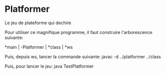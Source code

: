 # Platformer
Le jeu de plateforme qui dechire

Pour utiliser ce magnifique programme, il faut construire l'arborescence suivante:

*main
  |
  -Platformer
  |
  *class
  |
  *ws
  
  Puis, depuis ws, lancer la commande suivante:
    javac -d ../platformer ../class
  
  Puis, pour lancer le jeu:
    java TestPlatformer
